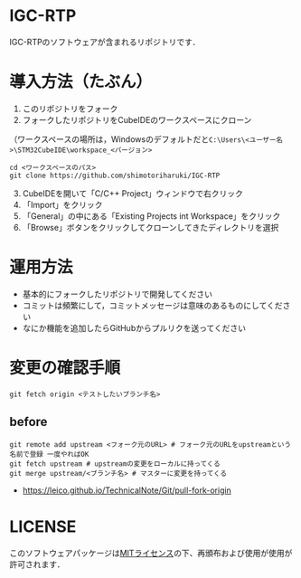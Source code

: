 # IGC-RTP

IGC-RTPのソフトウェアが含まれるリポジトリです．

# 導入方法（たぶん）

1. このリポジトリをフォーク 
2. フォークしたリポジトリをCubeIDEのワークスペースにクローン

（ワークスペースの場所は，Windowsのデフォルトだと`C:\Users\<ユーザー名>\STM32CubeIDE\workspace_<バージョン>`
```
cd <ワークスペースのパス>
git clone https://github.com/shimotoriharuki/IGC-RTP
```
3. CubeIDEを開いて「C/C++ Project」ウィンドウで右クリック
4. 「Import」をクリック
5. 「General」の中にある「Existing Projects int Workspace」をクリック
6. 「Browse」ボタンをクリックしてクローンしてきたディレクトリを選択

# 運用方法
- 基本的にフォークしたリポジトリで開発してください
- コミットは頻繁にして，コミットメッセージは意味のあるものにしてください
- なにか機能を追加したらGitHubからプルリクを送ってください

# 変更の確認手順

```shell
git fetch origin <テストしたいブランチ名>
```

## before
```shell
git remote add upstream <フォーク元のURL> # フォーク元のURLをupstreamという名前で登録 一度やればOK
git fetch upstream # upstreamの変更をローカルに持ってくる
git merge upstream/<ブランチ名> # マスターに変更を持ってくる
```

- https://leico.github.io/TechnicalNote/Git/pull-fork-origin

# LICENSE
このソフトウェアパッケージは[MITライセンス](https://github.com/shimotoriharuki/IGC-RTP/blob/master/LICENSE)の下、再頒布および使用が使用が許可されます．
